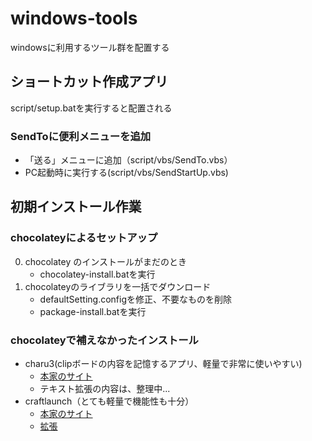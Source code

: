 # windows-tools
windowsに利用するツール群を配置する

## ショートカット作成アプリ

script/setup.batを実行すると配置される

### SendToに便利メニューを追加

* 「送る」メニューに追加（script/vbs/SendTo.vbs）
* PC起動時に実行する(script/vbs/SendStartUp.vbs)

## 初期インストール作業

### chocolateyによるセットアップ

0. chocolatey のインストールがまだのとき
    * chocolatey-install.batを実行
0. chocolateyのライブラリを一括でダウンロード
    * defaultSetting.configを修正、不要なものを削除
    * package-install.batを実行

### chocolateyで補えなかったインストール

* charu3(clipボードの内容を記憶するアプリ、軽量で非常に使いやすい)
    * [本家のサイト](http://keijiweb.com/software.html)
    * テキスト拡張の内容は、整理中...
* craftlaunch（とても軽量で機能性も十分）
    * [本家のサイト](https://sites.google.com/site/craftware/clnch)
    * [拡張](https://github.com/nitoyon/clnch3_extensions)
